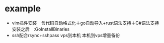 # example

- vim插件安装　含代码自动格式化＋go自动导入+rust语法支持＋C#语法支持 安装之后　:GoInstallBinaries
- ssh配合rsync+sshpass vps到本机 本机到vps增量备份

